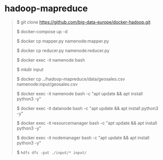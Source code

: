 # hadoop-mapreduce
> $ git clone https://github.com/big-data-europe/docker-hadoop.git
>
> $ docker-compose up -d
>
> $ docker cp mapper.py namenode:mapper.py
>
> $ docker cp reducer.py namenode:reducer.py
>
> $ docker exec -it namenode bash
>
> $ mkdir input
>
> $ docker cp ../hadoop-mapreduce/data/geosales.csv namenode:input/geosales.csv
>
> $ docker exec -it namenode bash -c "apt update && apt install python3 -y"
>
> $ docker exec -it datanode bash -c "apt update && apt install python3 -y"
> 
> $ docker exec -it resourcemanager bash -c "apt update && apt install python3 -y"
> 
> $ docker exec -it nodemanager bash -c "apt update && apt install python3 -y"
>
> $ `hdfs dfs -put ./input/* input/`







